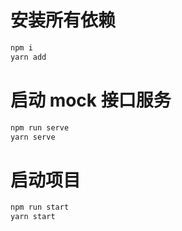 # 安装所有依赖

```bash
npm i
yarn add
```

# 启动 mock 接口服务

```bash
npm run serve
yarn serve
```

# 启动项目

```bash
npm run start
yarn start

```
